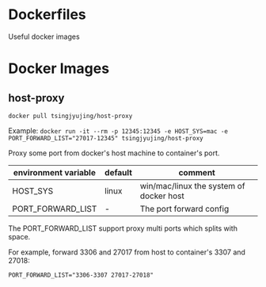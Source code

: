 # Dockerfiles
Useful docker images

# Docker Images

## host-proxy

`docker pull tsingjyujing/host-proxy`

Example: 
`docker run -it --rm -p 12345:12345 -e HOST_SYS=mac -e PORT_FORWARD_LIST="27017-12345" tsingjyujing/host-proxy`

Proxy some port from docker's host machine to container's port.

|environment variable|default|comment|
|-|-|-|
|HOST_SYS|linux| win/mac/linux the system of docker host|
|PORT_FORWARD_LIST|-|The port forward config|

The PORT_FORWARD_LIST support proxy multi ports which splits with space.

For example, forward 3306 and 27017 from host to container's 3307 and 27018:

`PORT_FORWARD_LIST="3306-3307 27017-27018"`

